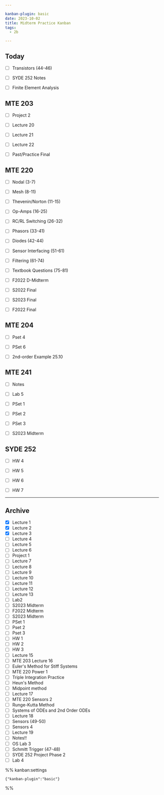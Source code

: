 ```yaml
---

kanban-plugin: basic
date: 2023-10-02
title: Midterm Practice Kanban
tags:
  - 2b

---
```


## Today

- [ ] Transistors (44-46)
- [ ] SYDE 252 Notes
- [ ] Finite Element Analysis


## MTE 203

- [ ] Project 2
- [ ] Lecture 20
- [ ] Lecture 21
- [ ] Lecture 22
- [ ] Past/Practice Final


## MTE 220

- [ ] Nodal (3-7)
- [ ] Mesh (8-11)
- [ ] Thevenin/Norton (11-15)
- [ ] Op-Amps (16-25)
- [ ] RC/RL Switching (26-32)
- [ ] Phasors (33-41)
- [ ] Diodes (42-44)
- [ ] Sensor Interfacing (51-61)
- [ ] Filtering (61-74)
- [ ] Textbook Questions (75-81)
- [ ] F2022 D-Midterm
- [ ] S2022 Final
- [ ] S2023 Final
- [ ] F2022 Final


## MTE 204

- [ ] Pset 4
- [ ] PSet 6
- [ ] 2nd-order Example 25.10


## MTE 241

- [ ] Notes
- [ ] Lab 5
- [ ] PSet 1
- [ ] PSet 2
- [ ] PSet 3
- [ ] S2023 Midterm


## SYDE 252

- [ ] HW 4
- [ ] HW 5
- [ ] HW 6
- [ ] HW 7


***

## Archive

- [x] Lecture 1
- [x] Lecture 2
- [x] Lecture 3
- [ ] Lecture 4
- [ ] Lecture 5
- [ ] Lecture 6
- [ ] Project 1
- [ ] Lecture 7
- [ ] Lecture 8
- [ ] Lecture 9
- [ ] Lecture 10
- [ ] Lecture 11
- [ ] Lecture 12
- [ ] Lecture 13
- [ ] Lab2
- [ ] S2023 Midterm
- [ ] F2022 Midterm
- [ ] S2023 Midterm
- [ ] PSet 1
- [ ] Pset 2
- [ ] Pset 3
- [ ] HW 1
- [ ] HW 2
- [ ] HW 3
- [ ] Lecture 15
- [ ] MTE 203 Lecture 16
- [ ] Euler's Method for Stiff Systems
- [ ] MTE 220 Power 1
- [ ] Triple Integration Practice
- [ ] Heun's Method
- [ ] Midpoint method
- [ ] Lecture 17
- [ ] MTE 220 Sensors 2
- [ ] Runge-Kutta Method
- [ ] Systems of ODEs and 2nd Order ODEs
- [ ] Lecture 18
- [ ] Sensors (49-50)
- [ ] Sensors 4
- [ ] Lecture 19
- [ ] Notes!!
- [ ] OS Lab 3
- [ ] Schmitt Trigger (47-48)
- [ ] SYDE 252 Project Phase 2
- [ ] Lab 4

%% kanban:settings
```
{"kanban-plugin":"basic"}
```
%%